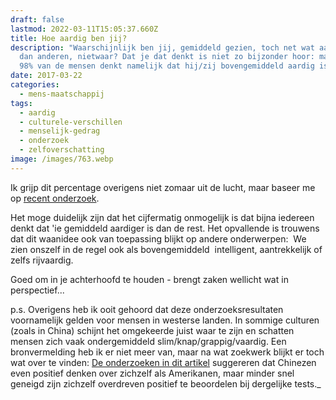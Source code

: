 ```yaml
---
draft: false
lastmod: 2022-03-11T15:05:37.660Z
title: Hoe aardig ben jij?
description: "Waarschijnlijk ben jij, gemiddeld gezien, toch net wat aardiger
  dan anderen, nietwaar? Dat je dat denkt is niet zo bijzonder hoor: maar liefst
  98% van de mensen denkt namelijk dat hij/zij bovengemiddeld aardig is!"
date: 2017-03-22
categories:
  - mens-maatschappij
tags:
  - aardig
  - culturele-verschillen
  - menselijk-gedrag
  - onderzoek
  - zelfoverschatting
image: /images/763.webp
---
```

Ik grijp dit percentage overigens niet zomaar uit de lucht, maar baseer me op [recent onderzoek](https://www.theguardian.com/science/shortcuts/2017/mar/13/why-do-we-think-were-nicer-than-we-actually-are).

Het moge duidelijk zijn dat het cijfermatig onmogelijk is dat bijna iedereen denkt dat 'ie gemiddeld aardiger is dan de rest. Het opvallende is trouwens dat dit waanidee ook van toepassing blijkt op andere onderwerpen:  We zien onszelf in de regel ook als bovengemiddeld  intelligent, aantrekkelijk of zelfs rijvaardig.

Goed om in je achterhoofd te houden - brengt zaken wellicht wat in perspectief...

p.s. Overigens heb ik ooit gehoord dat deze onderzoeksresultaten voornamelijk gelden voor mensen in westerse landen. In sommige culturen (zoals in China) schijnt het omgekeerde juist waar te zijn en schatten mensen zich vaak ondergemiddeld slim/knap/grappig/vaardig. Een bronvermelding heb ik er niet meer van, maar na wat zoekwerk blijkt er toch wat over te vinden: [De onderzoeken in dit artikel](https://www.researchgate.net/publication/227619159_Self-esteem_and_culture_Differences_in_cognitive_self-evaluations_or_affective_self-regard) suggereren dat Chinezen even positief denken over zichzelf als Amerikanen, maar minder snel geneigd zijn zichzelf overdreven positief te beoordelen bij dergelijke tests._
